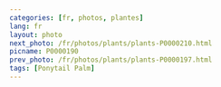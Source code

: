 ```yaml
---
categories: [fr, photos, plantes]
lang: fr
layout: photo
next_photo: /fr/photos/plants/plants-P0000210.html
picname: P0000190
prev_photo: /fr/photos/plants/plants-P0000197.html
tags: [Ponytail Palm]
---
```

